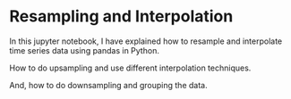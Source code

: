 # Resampling and Interpolation

In this jupyter notebook, I have explained how to resample and interpolate time series data using pandas in Python.

How to do upsampling and use different interpolation techniques.

And, how to do downsampling and grouping the data.

